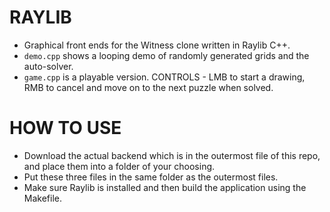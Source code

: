 # RAYLIB

- Graphical front ends for the Witness clone written in Raylib C++.
- `demo.cpp` shows a looping demo of randomly generated grids and the auto-solver.
- `game.cpp` is a playable version. CONTROLS - LMB to start a drawing, RMB to cancel and move on to the next puzzle when solved.

# HOW TO USE

- Download the actual backend which is in the outermost file of this repo, and place them into a folder of your choosing.
- Put these three files in the same folder as the outermost files.
- Make sure Raylib is installed and then build the application using the Makefile.
